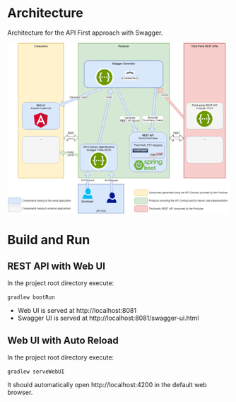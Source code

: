 # Architecture

Architecture for the API First approach with Swagger.

![API First Design](images/API_first_design.png)


# Build and Run

## REST API with Web UI

In the project root directory execute:

`gradlew bootRun`

* Web UI is served at http://localhost:8081
* Swagger UI is served at http://localhost:8081/swagger-ui.html

## Web UI with Auto Reload

In the project root directory execute:

`gradlew serveWebUI`

It should automatically open http://localhost:4200 in the default web browser.
